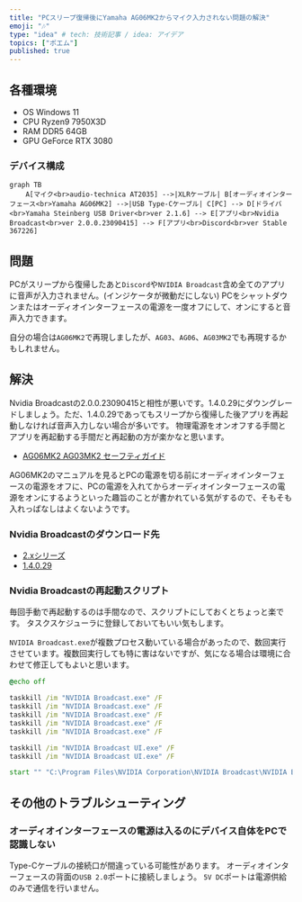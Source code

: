 ```yaml
---
title: "PCスリープ復帰後にYamaha AG06MK2からマイク入力されない問題の解決"
emoji: "🎶"
type: "idea" # tech: 技術記事 / idea: アイデア
topics: ["ポエム"]
published: true
---
```


## 各種環境

* OS
  Windows 11
* CPU
  Ryzen9 7950X3D
* RAM
  DDR5 64GB
* GPU
  GeForce RTX 3080

### デバイス構成

```mermaid
graph TB
    A[マイク<br>audio-technica AT2035] -->|XLRケーブル| B[オーディオインターフェース<br>Yamaha AG06MK2] -->|USB Type-Cケーブル| C[PC] --> D[ドライバ<br>Yamaha Steinberg USB Driver<br>ver 2.1.6] --> E[アプリ<br>Nvidia Broadcast<br>ver 2.0.0.23090415] --> F[アプリ<br>Discord<br>ver Stable 367226]
```

## 問題

PCがスリープから復帰したあと`Discord`や`NVIDIA Broadcast`含め全てのアプリに音声が入力されません。(インジケータが微動だにしない)
PCをシャットダウンまたはオーディオインターフェースの電源を一度オフにして、オンにすると音声入力できます。

自分の場合は`AG06MK2`で再現しましたが、`AG03`、`AG06`、`AG03MK2`でも再現するかもしれません。

## 解決

Nvidia Broadcastの2.0.0.23090415と相性が悪いです。1.4.0.29にダウングレードしましょう。ただ、1.4.0.29であってもスリープから復帰した後アプリを再起動しなければ音声入力しない場合が多いです。
物理電源をオンオフする手間とアプリを再起動する手間だと再起動の方が楽かなと思います。

* [AG06MK2 AG03MK2 セーフティガイド](https://jp.yamaha.com/files/download/other_assets/2/1545192/ag0603mk2_ja_sg_b0.pdf)

AG06MK2のマニュアルを見るとPCの電源を切る前にオーディオインターフェースの電源をオフに、PCの電源を入れてからオーディオインターフェースの電源をオンにするようといった趣旨のことが書かれている気がするので、そもそも入れっぱなしはよくないようです。

### Nvidia Broadcastのダウンロード先

* [2.xシリーズ](https://www.nvidia.com/ja-jp/geforce/broadcasting/broadcast-app/)
* [1.4.0.29](https://www.nvidia.com/ja-jp/design-visualization/software/broadcast-app/)

### Nvidia Broadcastの再起動スクリプト

毎回手動で再起動するのは手間なので、スクリプトにしておくとちょっと楽です。
タスクスケジューラに登録しておいてもいい気もします。

`NVIDIA Broadcast.exe`が複数プロセス動いている場合があったので、数回実行させています。複数回実行しても特に害はないですが、気になる場合は環境に合わせて修正してもよいと思います。

```bash:restart-nvidia-broadcast.bat
@echo off

taskkill /im "NVIDIA Broadcast.exe" /F
taskkill /im "NVIDIA Broadcast.exe" /F
taskkill /im "NVIDIA Broadcast.exe" /F
taskkill /im "NVIDIA Broadcast.exe" /F
taskkill /im "NVIDIA Broadcast.exe" /F

taskkill /im "NVIDIA Broadcast UI.exe" /F
taskkill /im "NVIDIA Broadcast UI.exe" /F

start "" "C:\Program Files\NVIDIA Corporation\NVIDIA Broadcast\NVIDIA Broadcast UI.exe"
```

## その他のトラブルシューティング

### オーディオインターフェースの電源は入るのにデバイス自体をPCで認識しない

Type-Cケーブルの接続口が間違っている可能性があります。
オーディオインターフェースの背面の`USB 2.0`ポートに接続しましょう。
`5V DC`ポートは電源供給のみで通信を行いません。
